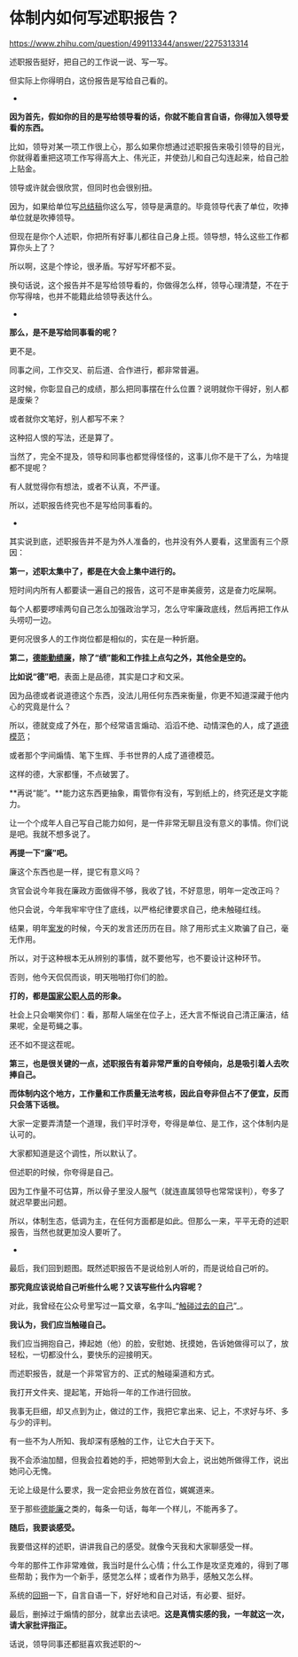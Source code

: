 # 体制内如何写述职报告？

https://www.zhihu.com/question/499113344/answer/2275313314

述职报告挺好，把自己的工作说一说、写一写。

但实际上你得明白，这份报告是写给自己看的。

-

**因为首先，假如你的目的是写给领导看的话，你就不能自言自语，你得加入领导爱看的东西。**

比如，领导对某一项工作很上心，那么如果你想通过述职报告来吸引领导的目光，你就得着重把这项工作写得高大上、伟光正，并使劲儿和自己勾连起来，给自己脸上贴金。

领导或许就会很欣赏，但同时也会很别扭。

因为，如果给单位写[总结稿](https://www.zhihu.com/search?q=%E6%80%BB%E7%BB%93%E7%A8%BF&search_source=Entity&hybrid_search_source=Entity&hybrid_search_extra=%7B%22sourceType%22%3A%22answer%22%2C%22sourceId%22%3A2275313314%7D)你这么写，领导是满意的。毕竟领导代表了单位，吹捧单位就是吹捧领导。

但现在是你个人述职，你把所有好事儿都往自己身上揽。领导想，特么这些工作都算你头上了？

所以啊，这是个悖论，很矛盾。写好写坏都不妥。

换句话说，这个报告并不是写给领导看的，你做得怎么样，领导心理清楚，不在于你写得啥，也并不能籍此给领导表达什么。

-

**那么，是不是写给同事看的呢？**

更不是。

同事之间，工作交叉、前后道、合作进行，都非常普遍。

这时候，你彰显自己的成绩，那么把同事摆在什么位置？说明就你干得好，别人都是废柴？

或者就你文笔好，别人都写不来？

这种招人恨的写法，还是算了。

当然了，完全不提及，领导和同事也都觉得怪怪的，这事儿你不是干了么，为啥提都不提呢？

有人就觉得你有想法，或者不认真，不严谨。

所以，述职报告终究也不是写给同事看的。

-

其实说到底，述职报告并不是为外人准备的，也并没有外人要看，这里面有三个原因：

**第一，述职太集中了，都是在大会上集中进行的。**

短时间内所有人都要读一遍自己的报告，这可不是审美疲劳，这是奋力吃屎啊。

每个人都要啰嗦两句自己怎么加强政治学习，怎么守牢廉政底线，然后再把工作从头唠叨一边。

更何况很多人的工作岗位都是相似的，实在是一种折磨。

**第二，[德能勤绩廉](https://www.zhihu.com/search?q=%E5%BE%B7%E8%83%BD%E5%8B%A4%E7%BB%A9%E5%BB%89&search_source=Entity&hybrid_search_source=Entity&hybrid_search_extra=%7B%22sourceType%22%3A%22answer%22%2C%22sourceId%22%3A2275313314%7D)，除了“绩”能和工作挂上点勾之外，其他全是空的。**

**比如说“德”吧**，表面上是品德，其实是口才和文采。

因为品德或者说道德这个东西，没法儿用任何东西来衡量，你更不知道深藏于他内心的究竟是什么？

所以，德就变成了外在，那个经常语言煽动、滔滔不绝、动情深色的人，成了[道德模范](https://www.zhihu.com/search?q=%E9%81%93%E5%BE%B7%E6%A8%A1%E8%8C%83&search_source=Entity&hybrid_search_source=Entity&hybrid_search_extra=%7B%22sourceType%22%3A%22answer%22%2C%22sourceId%22%3A2275313314%7D)；

或者那个字间煽情、笔下生辉、手书世界的人成了道德模范。

这样的德，大家都懂，不点破罢了。

**再说“能”。**能力这东西更抽象，甭管你有没有，写到纸上的，终究还是文字能力。

让一个个成年人自己写自己能力如何，是一件非常无聊且没有意义的事情。你们说是吧。我就不想多说了。

**再提一下“廉”吧。**

廉这个东西也是一样，提它有意义吗？

贪官会说今年我在廉政方面做得不够，我收了钱，不好意思，明年一定改正吗？

他只会说，今年我牢牢守住了底线，以严格纪律要求自己，绝未触碰红线。

结果，明年[案发](https://www.zhihu.com/search?q=%E6%A1%88%E5%8F%91&search_source=Entity&hybrid_search_source=Entity&hybrid_search_extra=%7B%22sourceType%22%3A%22answer%22%2C%22sourceId%22%3A2275313314%7D)的时候，今天的发言还历历在目。除了用形式主义欺骗了自己，毫无作用。

所以，对于这种根本无从辨别的事情，就不要他写，也不要设计这种环节。

否则，他今天侃侃而谈，明天啪啪打你们的脸。

**打的，都是[国家公职人员](https://www.zhihu.com/search?q=%E5%9B%BD%E5%AE%B6%E5%85%AC%E8%81%8C%E4%BA%BA%E5%91%98&search_source=Entity&hybrid_search_source=Entity&hybrid_search_extra=%7B%22sourceType%22%3A%22answer%22%2C%22sourceId%22%3A2275313314%7D)的形象。**

社会上只会嘲笑你们：看，那帮人端坐在位子上，还大言不惭说自己清正廉洁，结果呢，全是苟蝇之事。

还不如不提这茬呢。

**第三，也是很关键的一点，述职报告有着非常严重的自夸倾向，总是吸引着人去吹捧自己。**

**而体制内这个地方，工作量和工作质量无法考核，因此自夸非但占不了便宜，反而只会落下话根。**

大家一定要弄清楚一个道理，我们平时浮夸，夸得是单位、是工作，这个体制内是认可的。

大家都知道是这个调性，所以默认了。

但述职的时候，你夸得是自己。

因为工作量不可估算，所以骨子里没人服气（就连直属领导也常常误判），夸多了就迟早要出问题。

所以，体制生态，低调为主，在任何方面都是如此。但那么一来，平平无奇的述职报告，当然也就更加没人要听了。

-

最后，我们回到题图。既然述职报告不是说给别人听的，而是说给自己听的。

**那究竟应该说给自己听些什么呢？又该写些什么内容呢？**

对此，我曾经在公众号里写过一篇文章，名字叫_“[触碰过去的自己](https://www.zhihu.com/search?q=%E8%A7%A6%E7%A2%B0%E8%BF%87%E5%8E%BB%E7%9A%84%E8%87%AA%E5%B7%B1&search_source=Entity&hybrid_search_source=Entity&hybrid_search_extra=%7B%22sourceType%22%3A%22answer%22%2C%22sourceId%22%3A2275313314%7D)”_。

**我认为，我们应当触碰自己。**

我们应当拥抱自己，捧起她（他）的脸，安慰她、抚摸她，告诉她做得可以了，放轻松，一切都没什么，要快乐的迎接明天。

而述职报告，就是一个非常官方的、正式的触碰渠道和方式。

我打开文件夹、提起笔，开始将一年的工作进行回放。

我事无巨细，却又点到为止，做过的工作，我把它拿出来、记上，不求好与坏、多与少的评判。

有一些不为人所知、我却深有感触的工作，让它大白于天下。

我不会添油加醋，但我会拉着她的手，把她带到大会上，说出她所做得工作，说出她问心无愧。

无论上级是什么要求，我一定会把业务放在首位，娓娓道来。

至于那些[德能廉](https://www.zhihu.com/search?q=%E5%BE%B7%E8%83%BD%E5%BB%89&search_source=Entity&hybrid_search_source=Entity&hybrid_search_extra=%7B%22sourceType%22%3A%22answer%22%2C%22sourceId%22%3A2275313314%7D)之类的，每条一句话，每年一个样儿，不能再多了。

**随后，我要谈感受。**

我要借这样的述职，讲讲我自己的感受。就像今天我和大家聊感受一样。

今年的那件工作非常难做，我当时是什么心情；什么工作是攻坚克难的，得到了哪些帮助；我作为一个新手，感觉怎么样；或者作为熟手，感触又怎么样。

系统的[回朔](https://www.zhihu.com/search?q=%E5%9B%9E%E6%9C%94&search_source=Entity&hybrid_search_source=Entity&hybrid_search_extra=%7B%22sourceType%22%3A%22answer%22%2C%22sourceId%22%3A2275313314%7D)一下，自言自语一下，好好地和自己对话，有必要、挺好。

最后，删掉过于煽情的部分，就拿出去读吧。**这是真情实感的我，一年就这一次，请大家批评指正。**

话说，领导同事还都挺喜欢我述职的～